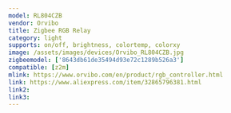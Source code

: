 ```yaml
---
model: RL804CZB
vendor: Orvibo
title: Zigbee RGB Relay
category: light
supports: on/off, brightness, colortemp, colorxy
image: /assets/images/devices/Orvibo_RL804CZB.jpg
zigbeemodel: ['8643db61de35494d93e72c1289b526a3']
compatible: [z2m]
mlink: https://www.orvibo.com/en/product/rgb_controller.html
link: https://www.aliexpress.com/item/32865796381.html
link2: 
link3: 
---
```

